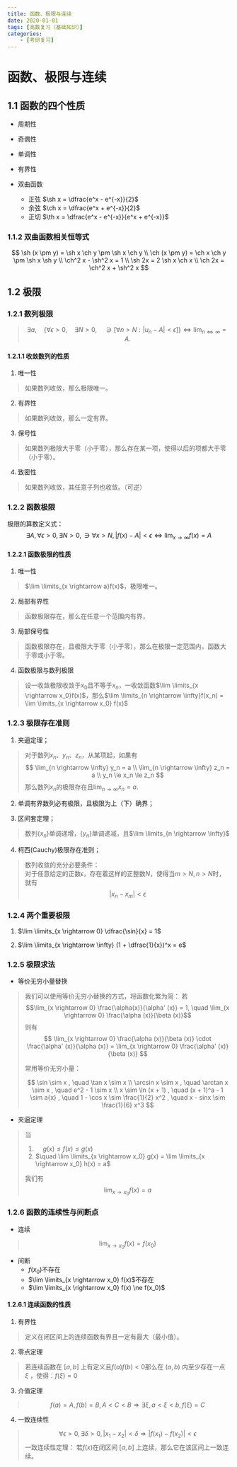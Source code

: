 ```yaml
---
title: 函数、极限与连续
date: 2020-01-01
tags: [高数复习（基础知识）]
categories: 
	- [考研复习]
---
```

# 函数、极限与连续

## 1.1 函数的四个性质

- 周期性
- 奇偶性
- 单调性
- 有界性

- 双曲函数
	- 正弦 $\sh x = \dfrac{e^x - e^{-x}}{2}$
	- 余弦 $\ch x = \dfrac{e^x + e^{-x}}{2}$
	- 正切 $\th x = \dfrac{e^x - e^{-x}}{e^x + e^{-x}}$

### 1.1.2 双曲函数相关恒等式

$$
\sh (x \pm y) = \sh x \ch y \pm \sh x \ch y \\
\ch (x \pm y) = \ch x \ch y \pm \sh x \sh y \\
\ch^2 x - \sh^2 x = 1 \\
\sh 2x = 2 \sh x \ch x \\
\ch 2x = \ch^2 x + \sh^2 x
$$

## 1.2 极限

### 1.2.1 数列极限

> $$
> \exists a, \quad \{ \forall \epsilon > 0, \quad \exists N > 0, \quad \ni [\forall n > N: |u_n - A| < \epsilon] \} \Leftrightarrow \lim_{n \Leftrightarrow \infty} = A.
> $$

#### 1.2.1.1 收敛数列的性质

1. 唯一性
> 如果数列收敛，那么极限唯一。

2. 有界性
> 如果数列收敛，那么一定有界。

3. 保号性
> 如果数列极限大于零（小于零），那么存在某一项，使得以后的项都大于零（小于零）。

4. 致密性
> 如果数列收敛，其任意子列也收敛。（可逆）


### 1.2.2 函数极限

极限的算数定义式：
$$
\exists A, \forall \epsilon > 0, \exists N > 0, \ni \forall x > N , |f(x) - A| < \epsilon \Longleftrightarrow \lim_{x \rightarrow \infty} f(x) = A
$$

#### 1.2.2.1 函数极限的性质

1. 唯一性
> $\lim \limits_{x \rightarrow a}f(x)$，极限唯一。

2. 局部有界性
> 函数极限存在，那么在任意一个范围内有界，

3. 局部保号性
> 函数极限存在，且极限大于零（小于零），那么在极限一定范围内，函数大于零或小于零。

4. 函数极限与数列极限
> 设一收敛极限收敛于$x_0$且不等于$x_n$，一收敛函数$\lim \limits_{x \rightarrow x_0}f(x)$，那么$\lim \limits_{n \rightarrow \infty}f(x_n) = \lim \limits_{x \rightarrow x_0} f(x)$

### 1.2.3 极限存在准则

1. 夹逼定理；
> 对于数列${x_n}$、${y_n}$、${z_n}$，从某项起，如果有
> $$
> \lim_{n \rightarrow \infty} y_n = a \\
> \lim_{n \rightarrow \infty} z_n = a \\
> y_n \le x_n \le z_n
> $$
> 那么数列${x_n}$的极限存在且$\lim_{n \rightarrow \infty} x_n = a$.

2. 单调有界数列必有极限，且极限为上（下）确界；

3. 区间套定理；
> 数列$\{x_n\}$单调递增，$\{y_n\}$单调递减，且$\lim \limits_{n \rightarrow \infty}$

4. 柯西(Cauchy)极限存在准则；
> 数列收敛的充分必要条件：  
> 对于任意给定的正数$\epsilon$，存在着这样的正整数$N$，使得当$m \gt N, n \gt N$时，就有
> $$
> |x_n - x_m| \lt \epsilon
> $$

### 1.2.4 两个重要极限

1. $\lim \limits_{x \rightarrow 0} \dfrac{\sin}{x} = 1$

2. $\lim \limits_{x \rightarrow \infty} (1 + \dfrac{1}{x})^x = e$

### 1.2.5 极限求法

- 等价无穷小量替换
> 我们可以使用等价无穷小替换的方式，将函数化繁为简：
> 若 
> $$\lim_{x \rightarrow 0} \frac{\alpha(x)}{\alpha' (x)} = 1, \quad \lim_{x \rightarrow 0} \frac{\alpha (x)}{\beta (x)}$$
> 则有 
> $$
> \lim_{x \rightarrow 0} \frac{\alpha (x)}{\beta (x)} \cdot \frac{\alpha' (x)}{\alpha (x)} = \lim_{x \rightarrow 0} \frac{\alpha' (x)}{\beta (x)}
> $$
> 
> 常用等价无穷小量：  
> 
> $$
> \sin \sim x , \quad \tan x \sim x \\
> \arcsin x \sim x , \quad \arctan x \sim x , \quad e^2 - 1  \sim x \\
> x \sim \ln (x + 1) , \quad (x + 1)^a - 1 \sim  a{x} , \quad 1 - \cos x \sim \frac{1}{2} x^2 , \quad x - sinx \sim \frac{1}{6} x^3
> $$

- 夹逼定理
> 当
> 1) $\quad g(x) \le f(x) \le g(x)$ 
> 2) $\quad \lim \limits_{x \rightarrow x_0} g(x) = \lim \limits_{x \rightarrow x_0} h(x) = a$
> 
> 我们有
> $$\lim_{x \rightarrow x_0} f(x) = a$$

### 1.2.6 函数的连续性与间断点

- 连续
> $$\lim_{x \rightarrow x_0} f(x) = f(x_0)$$

- 间断
	- $f(x_0)$不存在
	- $\lim \limits_{x \rightarrow x_0} f(x)$不存在
	- $\lim \limits_{x \rightarrow x_0} f(x) \ne f(x_0)$

#### 1.2.6.1 连续函数的性质

1. 有界性
> 定义在闭区间上的连续函数有界且一定有最大（最小值）。

2. 零点定理
> 若连续函数在 $[a, b]$ 上有定义且$f(a) f(b) \lt 0$那么在 $(a, b)$ 内至少存在一点 $\xi$ ，使得：$f(\xi) = 0$

3. 介值定理
> $$
> f(a) = A, f(b) = B, A \lt C \lt B 
> \Longrightarrow 
> \exists \xi ,\, a \lt \xi \lt b ,\, f(\xi) = C
> $$

4. 一致连续性
> $$
> \forall \epsilon \gt 0 ,\, \exists \delta \gt 0 ,\, |x_1 - x_2| \lt \delta \Longrightarrow |f(x_1) - f(x_2)| \lt \epsilon
> $$
> 一致连续性定理：
> 若$f(x)$在闭区间 $[a,b]$ 上连续，那么它在该区间上一致连续。

